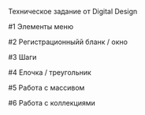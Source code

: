Техническое задание от Digital Design


#1 Элементы меню

#2 Регистрационныйй бланк / окно

#3 Шаги

#4 Елочка / треугольник

#5 Работа с массивом

#6 Работа с коллекциями












